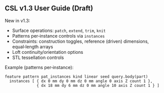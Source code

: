 ## CSL v1.3 User Guide (Draft)

New in v1.3:
- Surface operations: `patch`, `extend`, `trim`, `knit`
- Patterns per‑instance controls via `instances`
- Constraints: construction toggles, reference (driven) dimensions, equal‑length arrays
- Loft continuity/orientation options
- STL tessellation controls

Example (patterns per‑instance):
```
feature pattern pat_instances kind linear seed query.body(part)
  instances [ { dx 0 mm dy 0 mm dz 0 mm angle 0 axis Z count 1 },
              { dx 18 mm dy 6 mm dz 0 mm angle 10 axis Z count 1 } ]
```


